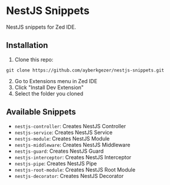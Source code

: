 # NestJS Snippets
NestJS snippets for Zed IDE.

## Installation

1. Clone this repo:
```
git clone https://github.com/ayberkgezer/nestjs-snippets.git
```
2. Go to Extensions menu in Zed IDE
3. Click "Install Dev Extension"
4. Select the folder you cloned

## Available Snippets

- `nestjs-controller`: Creates NestJS Controller
- `nestjs-service`: Creates NestJS Service
- `nestjs-module`: Creates NestJS Module
- `nestjs-middleware`: Creates NestJS Middleware
- `nestjs-guard`: Creates NestJS Guard
- `nestjs-interceptor`: Creates NestJS Interceptor
- `nestjs-pipe`: Creates NestJS Pipe
- `nestjs-root-module`: Creates NestJS Root Module
- `nestjs-decorator`: Creates NestJS Decorator

